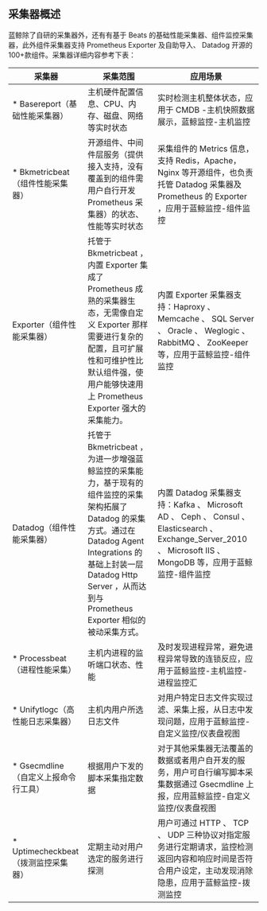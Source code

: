 ## 采集器概述

蓝鲸除了自研的采集器外，还有有基于 Beats 的基础性能采集器、组件监控采集器，此外组件采集器支持 Prometheus Exporter 及自助导入、 Datadog 开源的 100+款组件。采集器详细内容参考下表：


| 采集器                               | 采集范围                                                                                                                                                                                                                                  | 应用场景                                                                                                                                                          |
| ------------------------------------ | ----------------------------------------------------------------------------------------------------------------------------------------------------------------------------------------------------------------------------------------- | ----------------------------------------------------------------------------------------------------------------------------------------------------------------- |
| * Basereport（基础性能采集器）       | 主机硬件配置信息、CPU、内存、磁盘、网络等实时状态                                                                                                                                                                                         | 实时检测主机整体状态，应用于 CMDB -主机快照数据展示，蓝鲸监控-主机监控                                                                                             |
| * Bkmetricbeat（组件性能采集器）     | 开源组件、中间件层服务（提供接入支持，没有覆盖到的组件需用户自行开发 Prometheus 采集器）的状态、性能等实时状态                                                                                                                            | 采集组件的 Metrics 信息，支持 Redis，Apache，Nginx 等开源组件，也负责托管 Datadog 采集器及 Prometheus 的 Exporter ，应用于蓝鲸监控-组件监控                         |
| Exporter（组件性能采集器）           | 托管于 Bkmetricbeat ，内置 Exporter 集成了 Prometheus 成熟的采集器生态，无需像自定义 Exporter 那样需要进行复杂的配置，且可扩展性和可维护性比默认组件强，使用户能够快速用上 Prometheus Exporter 强大的采集能力。                           | 内置 Exporter 采集器支持：Haproxy 、 Memcache 、 SQL Server 、 Oracle 、 Weglogic 、 RabbitMQ  、 ZooKeeper 等，应用于蓝鲸监控-组件监控                           |
| Datadog（组件性能采集器）            | 托管于 Bkmetricbeat ，为进一步增强蓝鲸监控的采集能力，基于现有的组件监控的采集架构拓展了 Datadog 的采集方式。通过在 Datadog Agent Integrations 的基础上封装一层 Datadog Http Server ，从而达到与 Prometheus Exporter 相似的被动采集方式。 | 内置 Datadog 采集器支持：Kafka 、 Microsoft AD 、 Ceph 、 Consul 、 Elasticsearch 、 Exchange_Server_2010 、 Microsoft IIS 、 MongoDB 等，应用于蓝鲸监控-组件监控 |
| * Processbeat（进程性能采集）        | 主机内进程的监听端口状态、性能                                                                                                                                                                                                            | 及时发现进程异常，避免进程异常导致的连锁反应，应用于蓝鲸监控-主机监控-进程监控汇                                                                                  |
| * Unifytlogc（高性能日志采集器）     | 主机内用户所选日志文件                                                                                                                                                                                                                    | 对用户特定日志文件实现过滤、采集上报，从日志中发现问题，应用于蓝鲸监控-自定义监控/仪表盘视图                                                                      |
| * Gsecmdline（自定义上报命令行工具） | 根据用户下发的脚本采集指定数据                                                                                                                                                                                                            | 对于其他采集器无法覆盖的数据或者用户自开发的服务，用户可自行编写脚本采集数据通过 Gsecmdline 上报，应用蓝鲸监控-自定义监控/仪表盘视图                              |
| * Uptimecheckbeat（拨测监控采集器）  | 定期主动对用户选定的服务进行探测                                                                                                                                                                                                          | 用户可通过 HTTP 、 TCP 、 UDP 三种协议对指定服务进行定期请求，监控检测返回内容和响应时间是否符合用户设定，主动发现消除隐患，应用于蓝鲸监控-拨测监控               |
